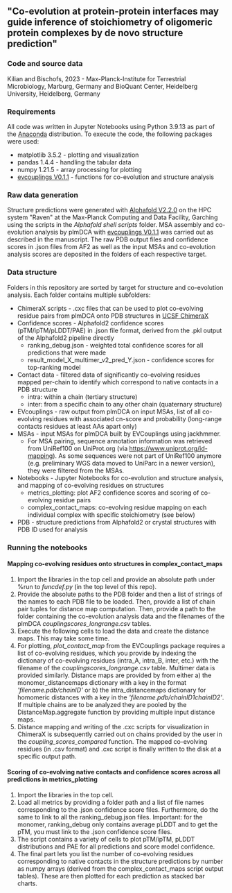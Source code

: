 ## "Co-evolution at protein-protein interfaces may guide inference of stoichiometry of oligomeric protein complexes by de novo structure prediction"
### Code and source data
Kilian and Bischofs, 2023 - Max-Planck-Institute for Terrestrial Microbiology, Marburg, Germany and BioQuant Center, Heidelberg University, Heidelberg, Germany

### Requirements
All code was written in Jupyter Notebooks using Python 3.9.13 as part of the [Anaconda](https://www.anaconda.com/) distribution.
To execute the code, the following packages were used:
* matplotlib 3.5.2 - plotting and visualization
* pandas 1.4.4 - handling the tabular data
* numpy 1.21.5 - array processing for plotting
* [evcouplings V0.1.1](https://github.com/debbiemarkslab/EVcouplings) - functions for co-evolution and structure analysis

### Raw data generation
Structure predictions were generated with [Alphafold V2.2.0](https://github.com/deepmind/alphafold) on the HPC system "Raven" at the Max-Planck Computing and Data Facility, Garching using the scripts in the *Alphafold shell scripts* folder. MSA assembly and co-evolution analysis by plmDCA with [evcouplings V0.1.1](https://github.com/debbiemarkslab/EVcouplings) was carried out as described in the manuscript. 
The raw PDB output files and confidence scores in .json files from AF2 as well as the input MSAs and co-evolution analysis scores are deposited in the folders of each respective target.

### Data structure
Folders in this repository are sorted by target for structure and co-evolution analysis.
Each folder contains multiple subfolders:
* ChimeraX scripts - .cxc files that can be used to plot co-evolving residue pairs from plmDCA onto PDB structures in [UCSF ChimeraX](https://www.cgl.ucsf.edu/chimerax/)
* Confidence scores - Alphafold2 confidence scores (pTM/ipTM/pLDDT/PAE) in .json file format, derived from the .pkl output of the Alphafold2 pipeline directly
  * ranking_debug.json - weighted total confidence scores for all predictions that were made
  * result_model_X_multimer_v2_pred_Y.json - confidence scores for top-ranking model
* Contact data - filtered data of significantly co-evolving residues mapped per-chain to identify which correspond to native contacts in a PDB structure
  * intra: within a chain (tertiary structure)
  * inter: from a specific chain to any other chain (quaternary structure)
* EVcouplings - raw output from plmDCA on input MSAs, list of all co-evolving residues with associated cn-score and probability (long-range contacts residues at least AAs apart only)
* MSAs - input MSAs for plmDCA built by EVCouplings using jackhmmer.
  * For MSA pairing, sequence annotation information was retrieved from UniRef100 on UniProt.org (via https://www.uniprot.org/id-mapping). As some sequences were not part of UniRef100 anymore (e.g. preliminary WGS data moved to UniParc in a newer version), they were filtered from the MSAs. 
* Notebooks - Jupyter Notebooks for co-evolution and structure analysis, and mapping of co-evolving residues on structures
  * metrics_plotting: plot AF2 confidence scores and scoring of co-evolving residue pairs
  * complex_contact_maps:  co-evolving residue mapping on each individual complex with specific stoichiometry (see below)
* PDB - structure predictions from Alphafold2 or crystal structures with PDB ID used for analysis

### Running the notebooks
#### Mapping co-evolving residues onto structures in complex_contact_maps
1. Import the libraries in the top cell and provide an absolute path under %run to *funcdef.py* (in the top level of this repo).
2. Provide the absolute paths to the PDB folder and then a list of strings of the names to each PDB file to be loaded. Then, provide a list of chain pair tuples for distance map computation. Then, provide a path to the folder containing the co-evolution analysis data and the filenames of the plmDCA *couplingscores_longrange.csv* tables.
3. Execute the following cells to load the data and create the distance maps. This may take some time.
4. For plotting, *plot_contact_map* from the EVCouplings package requires a list of co-evolving residues, which you provide by indexing the dictionary of co-evolving residues (intra_A, intra_B, inter, etc.) with the filename of the *couplingscores_longrange.csv* table. Multimer data is provided similarly. Distance maps are provided by from either a) the monomer_distancemaps dictionary with a key in the format *'filename.pdb/chainID'* or b) the intra_distancemaps dictionary for homomeric distances with a key in the *'filename.pdb/chainID1chainID2'*. If multiple chains are to be analyzed they are pooled by the DistanceMap.aggregate function by providing multiple input distance maps.
5. Distance mapping and writing of the .cxc scripts for visualization in ChimeraX is subsequently carried out on chains provided by the user in the *coupling_scores_compared* function. The mapped co-evolving residues (in .csv format) and .cxc script is finally written to the disk at a specific output path.
#### Scoring of co-evolving native contacts and confidence scores across all predictions in metrics_plotting
1. Import the libraries in the top cell.
2. Load all metrics by providing a folder path and a list of file names corresponding to the .json confidence score files. Furthermore, do the same to link to all the ranking_debug.json files. Important: for the monomer, ranking_debug only contains average pLDDT and to get the pTM, you must link to the .json confidence score files.
3. The script contains a variety of cells to plot pTM/ipTM, pLDDT distributions and PAE for all predictions and score model confidence.
4. The final part lets you list the number of co-evolving residues corresponding to native contacts in the structure predictions by number as numpy arrays (derived from the complex_contact_maps script output tables). These are then plotted for each prediction as stacked bar charts.
